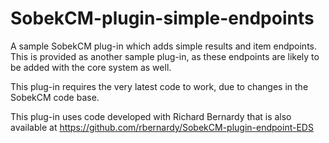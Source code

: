 # SobekCM-plugin-simple-endpoints
A sample SobekCM plug-in which adds simple results and item endpoints.  This is provided as another sample plug-in, as these endpoints are likely to be added with the core system as well.

This plug-in requires the very latest code to work, due to changes in the SobekCM code base.

This plug-in uses code developed with Richard Bernardy that is also available at https://github.com/rbernardy/SobekCM-plugin-endpoint-EDS
